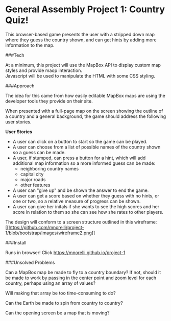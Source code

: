 # General Assembly Project 1:  Country Quiz!

This browser-based game presents the user with a stripped down map where they guess the country shown, and can 
get hints by adding more information to the map.

###Tech

At a minimum, this project will use the MapBox API to display custom map styles and provide maop interaction.  
Javascript will be used to manipulate the HTML with some CSS styling.

###Approach

The idea for this came from how easily editable MapBox maps are using the developer tools they provide on their site.

When presented with a full-page map on the screen showing the outline of a country and a general background, the game should address the following user stories.

**User Stories**

- A user can click on a button to start so the game can be played.
- A user can choose from a list of possible names of the country shown so a guess can be made.
- A user, if stumped, can press a button for a hint, which will add additional map information so a more informed guess can be made:
	- neighboring country names
	- capital city
	- major roads
	- other features
- A user can "give up" and be shown the answer to end the game.
- A user can get a score based on whether they guess with no hints, or one or two, so a relative measure of progress can be shown.
- A user can give her initals if she wants to see the high scores and her score in relation to them so she can see how she rates to other players.


The design will conform to a screen structure outlined in this wireframe:
[[https://github.com/mnorelli/project-1/blob/bootstrap/images/wireframe2.png]]

###Install

Runs in browser!  Click https://mnorelli.github.io/project-1

###Unsolved Problems

Can a MapBox map be made to fly to a country boundary?  If not, should it be made to work by passing in the center point and zoom level for each country, perhaps using an array of values?

Will making that array be too time-consuming to do?

Can the Earth be made to spin from country to country?

Can the opening screen be a map that is moving?

